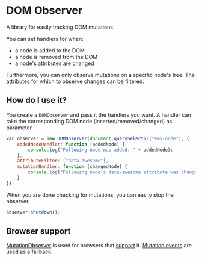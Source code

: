 # DOM Observer

A library for easily tracking DOM mutations.

You can set handlers for when:

* a node is added to the DOM
* a node is removed from the DOM
* a node's attributes are changed

Furthermore, you can only observe mutations on a specific node's tree.
The attributes for which to observe changes can be filtered.

## How do I use it?

You create a `DOMObserver` and pass it the handlers you want. A handler can
take the corresponding DOM node (inserted/removed/changed) as
parameter.

```javascript
var observer = new DOMObserver(document.querySelector("#my-node"), {
    addedNodeHandler: function (addedNode) {
        console.log("Following node was added: " + addedNode);
    },
    attributeFilter: ["data-awesome"],
    mutationHandler: function (changedNode) {
        console.log("Following node's data-awesome attribute was changed: " + changedNode);
    }
});
```


When you are done checking for mutations, you can easily stop the observer.

```javascript
observer.shutdown();
```

## Browser support

[MutationObserver](https://developer.mozilla.org/en/docs/Web/API/MutationObserver)
is used for browsers that [support](http://caniuse.com/mutationobserver) it.
[Mutation events](https://developer.mozilla.org/en-US/docs/Web/Guide/Events/Mutation_events)
are used as a fallback.
